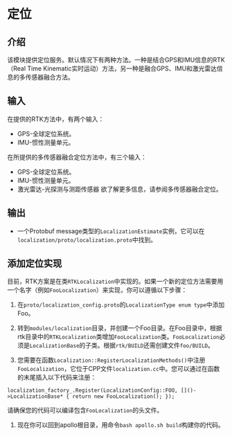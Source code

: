 # 定位

## 介绍

该模块提供定位服务。默认情况下有两种方法。一种是结合GPS和IMU信息的RTK（Real Time Kinematic实时运动）方法，另一种是融合GPS、IMU和激光雷达信息的多传感器融合方法。

## 输入

在提供的RTK方法中，有两个输入：

* GPS-全球定位系统。
* IMU-惯性测量单元。

在所提供的多传感器融合定位方法中，有三个输入：

* GPS-全球定位系统。
* IMU-惯性测量单元。
* 激光雷达-光探测与测距传感器
欲了解更多信息，请参阅多传感器融合定位。

## 输出

* 一个Protobuf message类型的`LocalizationEstimate`实例，它可以在`localization/proto/localization.proto`中找到。
## 添加定位实现

目前，RTK方案是在类`RTKLocalization`中实现的。如果一个新的定位方法需要用一个名字（例如`FooLocalization`）来实现，你可以遵循以下步骤：

1. 在`proto/localization_config.proto`的`LocalizationType enum type`中添加Foo。

1. 转到`modules/localization`目录，并创建一个Foo目录。在Foo目录中，根据rtk目录中的`RTKLocalization`类增加`FooLocalization`类。`FooLocalization`必须是`LocalizationBase`的子类。根据`rtk/BUILD`还需创建文件`foo/BUILD`。

1. 您需要在函数`Localization::RegisterLocalizationMethods()`中注册`FooLocalization`，它位于CPP文件`localization.cc`中。您可以通过在函数的末尾插入以下代码来注册：
```
localization_factory_.Register(LocalizationConfig::FOO, []()->LocalizationBase* { return new FooLocalization(); });
```
请确保您的代码可以编译包含`FooLocalization`的头文件。

1. 现在你可以回到apollo根目录，用命令`bash apollo.sh build`构建你的代码。
